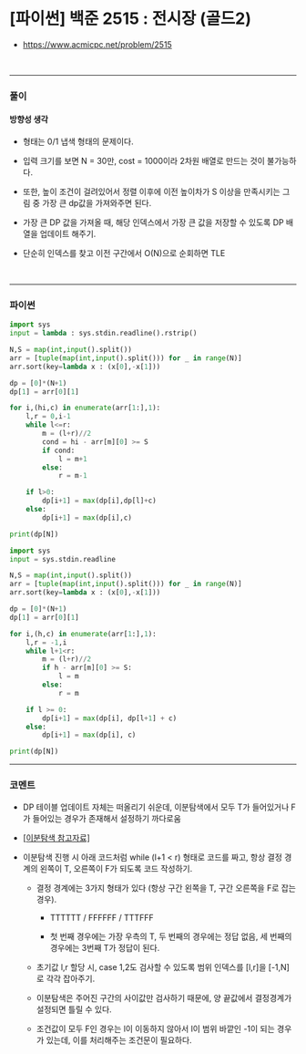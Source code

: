# **[파이썬] 백준 2515 : 전시장 (골드2)**
* https://www.acmicpc.net/problem/2515
<br>


---

### **풀이**

#### **방향성 생각**

* 형태는 0/1 냅색 형태의 문제이다.

* 입력 크기를 보면 N = 30만, cost = 1000이라 2차원 배열로 만드는 것이 불가능하다.

* 또한, 높이 조건이 걸려있어서 정렬 이후에 이전 높이차가 S 이상을 만족시키는 그림 중 가장 큰 dp값을 가져와주면 된다.

* 가장 큰 DP 값을 가져올 때, 해당 인덱스에서 가장 큰 값을 저장할 수 있도록 DP 배열을 업데이트 해주기.

* 단순히 인덱스를 찾고 이전 구간에서 O(N)으로 순회하면 TLE

<br>

---

### **파이썬**
```python
import sys
input = lambda : sys.stdin.readline().rstrip()

N,S = map(int,input().split())
arr = [tuple(map(int,input().split())) for _ in range(N)]
arr.sort(key=lambda x : (x[0],-x[1]))

dp = [0]*(N+1)
dp[1] = arr[0][1]

for i,(hi,c) in enumerate(arr[1:],1):
    l,r = 0,i-1
    while l<=r:
        m = (l+r)//2
        cond = hi - arr[m][0] >= S
        if cond:
            l = m+1
        else:
            r = m-1

    if l>0:
        dp[i+1] = max(dp[i],dp[l]+c)
    else:
        dp[i+1] = max(dp[i],c)

print(dp[N])
```


```python
import sys
input = sys.stdin.readline

N,S = map(int,input().split())
arr = [tuple(map(int,input().split())) for _ in range(N)]
arr.sort(key=lambda x : (x[0],-x[1]))

dp = [0]*(N+1)
dp[1] = arr[0][1]

for i,(h,c) in enumerate(arr[1:],1):
    l,r = -1,i
    while l+1<r:
        m = (l+r)//2
        if h - arr[m][0] >= S:
            l = m
        else:
            r = m

    if l >= 0:
        dp[i+1] = max(dp[i], dp[l+1] + c)
    else:
        dp[i+1] = max(dp[i], c)

print(dp[N])
```

---

### **코멘트**

* DP 테이블 업데이트 자체는 떠올리기 쉬운데, 이분탐색에서 모두 T가 들어있거나 F가 들어있는 경우가 존재해서 설정하기 까다로움

* [[이분탐색 참고자료]](https://www.acmicpc.net/blog/view/109)

* 이분탐색 진행 시 아래 코드처럼 while (l+1 < r) 형태로 코드를 짜고, 항상 결정 경계의 왼쪽이 T, 오른쪽이 F가 되도록 코드 작성하기.

  * 결정 경계에는 3가지 형태가 있다 (항상 구간 왼쪽을 T, 구간 오른쪽을 F로 잡는 경우).

    * TTTTTT / FFFFFF / TTTFFF

    * 첫 번째 경우에는 가장 우측의 T, 두 번째의 경우에는 정답 없음, 세 번째의 경우에는 3번째 T가 정답이 된다.

  * 초기값 l,r 할당 시, case 1,2도 검사할 수 있도록 범위 인덱스를 [l,r]을 [-1,N]로 각각 잡아주기.
  
  * 이분탐색은 주어진 구간의 사이값만 검사하기 때문에, 양 끝값에서 결정경계가 설정되면 틀릴 수 있다.

  * 조건값이 모두 F인 경우는 l이 이동하지 않아서 l이 범위 바깥인 -1이 되는 경우가 있는데, 이를 처리해주는 조건문이 필요하다.